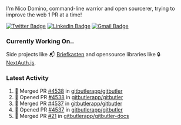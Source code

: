 
I'm Nico Domino, command-line warrior and open sourcerer, trying to improve the web 1 PR at a time!

[![Twitter Badge](https://img.shields.io/badge/-@ndom91-1ca0f1?style=flat-square&labelColor=1ca0f1&logo=twitter&logoColor=white&link=https://twitter.com/ndom91)](https://twitter.com/ndom91) [![Linkedin Badge](https://img.shields.io/badge/-ndom91-blue?style=flat-square&logo=Linkedin&logoColor=white&link=https://www.linkedin.com/in/ndom91/)](https://www.linkedin.com/in/ndom91/) [![Gmail Badge](https://img.shields.io/badge/-yo@ndo.dev-c14438?style=flat-square&logo=mail.ru&logoColor=white&link=mailto:yo@ndo.dev)](mailto:yo@ndo.dev)

### Currently Working On..

Side projects like 📬 [Briefkasten](https://briefkastenhq.com) and opensource libraries like 🔒 [NextAuth.js](https://github.com/nextauthjs/next-auth).

<!--START_SECTION_PROFILE_VIEWS:readme-info-->
<!--END_SECTION_PROFILE_VIEWS:readme-info-->

<!--START_SECTION_DAILY_COMMIT:readme-info-->
<!--END_SECTION_DAILY_COMMIT:readme-info-->

<!--START_SECTION_WEEKLY_COMMIT:readme-info-->
<!--END_SECTION_WEEKLY_COMMIT:readme-info-->

### Latest Activity

<!--START_SECTION:activity-->
1. 🎉 Merged PR [#4538](https://github.com/gitbutlerapp/gitbutler/pull/4538) in [gitbutlerapp/gitbutler](https://github.com/gitbutlerapp/gitbutler)
2. 💪 Opened PR [#4538](https://github.com/gitbutlerapp/gitbutler/pull/4538) in [gitbutlerapp/gitbutler](https://github.com/gitbutlerapp/gitbutler)
3. 🎉 Merged PR [#4537](https://github.com/gitbutlerapp/gitbutler/pull/4537) in [gitbutlerapp/gitbutler](https://github.com/gitbutlerapp/gitbutler)
4. 💪 Opened PR [#4537](https://github.com/gitbutlerapp/gitbutler/pull/4537) in [gitbutlerapp/gitbutler](https://github.com/gitbutlerapp/gitbutler)
5. 🎉 Merged PR [#21](https://github.com/gitbutlerapp/gitbutler-docs/pull/21) in [gitbutlerapp/gitbutler-docs](https://github.com/gitbutlerapp/gitbutler-docs)
<!--END_SECTION:activity-->
